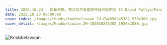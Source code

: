 ```yaml
---
title: 2022.10.23 - 疣鼻天鹅，荷兰瓦尔肯霍斯特自然保护区 (© David Pattyn/Minden Pictures)
date: 2022.10.23 00:00:00
cover_index: /images/thumbs/Knobbelzwaan_ZH-CN4850245302_533x300.jpg
cover_detail: /images/Knobbelzwaan_ZH-CN4850245302_1920x1080.jpg
---
```


![Knobbelzwaan](/images/Knobbelzwaan_ZH-CN4850245302_1920x1080.jpg)

